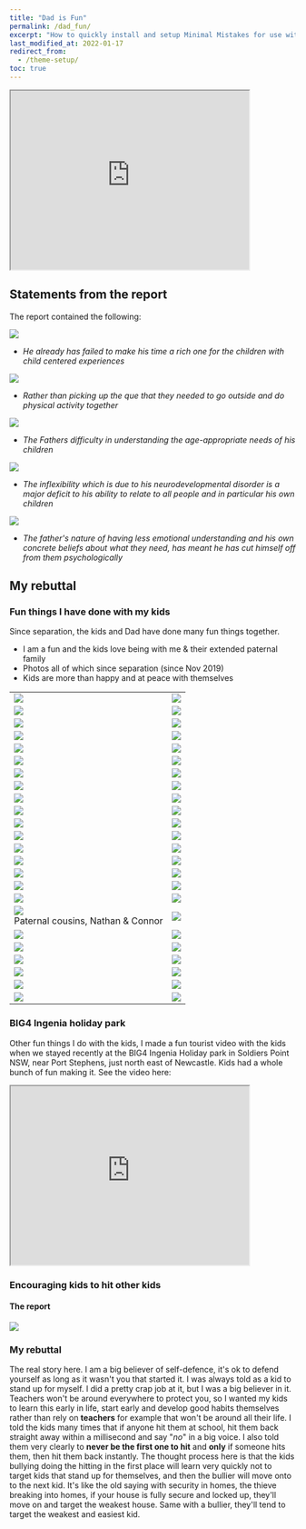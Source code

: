 ```yaml
---
title: "Dad is Fun"
permalink: /dad_fun/
excerpt: "How to quickly install and setup Minimal Mistakes for use with GitHub Pages."
last_modified_at: 2022-01-17
redirect_from:
  - /theme-setup/
toc: true
---
```


[//]: # (margin:top right bottom left)

<iframe width="420" height="315"
    src="https://www.youtube.com/embed/H4vi8ATgJgw?playlist=H4vi8ATgJgw&loop=1&Version=3&autoplay=1&mute=1&showinfo=1&rel=0">
</iframe>

## Statements from the report

The report contained the following:

![](../blobs/lovedad/Report1.png)

- *He already has failed to make his time a rich one for the children with child centered experiences*

![](../blobs/lovedad/Report2.png)

- *Rather than picking up the que that they needed to go outside and do physical activity together*

![](../blobs/lovedad/Report3.png)

- *The Fathers difficulty in understanding the age-appropriate needs of his children*

![](../blobs/lovedad/Report4.png)

- *The inflexibility which is due to his neurodevelopmental disorder is a major deficit to his ability to relate to all people and in particular his own children*

![](../blobs/lovedad/Report5.png)

- *The father's nature of having less emotional understanding and his own concrete beliefs about what they need, has meant he has cut himself off from them psychologically*

## My rebuttal

### Fun things I have done with my kids

Since separation, the kids and Dad have done many fun things together.

- I am a fun and the kids love being with me & their extended paternal family
- Photos all of which since separation (since Nov 2019)
- Kids are more than happy and at peace with themselves

|  |  |
| ----------- | ----------- |
| ![](../blobs/lovedad/Picture1.png) | ![](../blobs/lovedad/Picture2.png) |
| ![](../blobs/lovedad/Picture3.png) | ![](../blobs/lovedad/Picture4.png) |
| ![](../blobs/lovedad/Picture5.png) | ![](../blobs/lovedad/Picture6.png) |
| ![](../blobs/lovedad/Picture7.png) | ![](../blobs/lovedad/Picture8.png) |
| ![](../blobs/lovedad/Picture9.png) | ![](../blobs/lovedad/Picture10.png) |
| ![](../blobs/lovedad/Picture11.png) | ![](../blobs/lovedad/Picture12.png) |
| ![](../blobs/lovedad/Picture13.png) | ![](../blobs/lovedad/Picture14.png) |
| ![](../blobs/lovedad/Picture15.png) | ![](../blobs/lovedad/Picture16.png) |
| ![](../blobs/lovedad/Picture17.png) | ![](../blobs/lovedad/Picture18.png) |
| ![](../blobs/lovedad/Picture19.png) | ![](../blobs/lovedad/Picture20.png) |
| ![](../blobs/lovedad/Picture21.png) | ![](../blobs/lovedad/Picture22.png) |
| ![](../blobs/lovedad/Picture23.png) | ![](../blobs/lovedad/Picture24.png) |
| ![](../blobs/lovedad/Picture25.png) | ![](../blobs/lovedad/Picture26.png) |
| ![](../blobs/lovedad/Picture27.png) | ![](../blobs/lovedad/Picture28.png) |
| ![](../blobs/lovedad/Picture29.png) | ![](../blobs/lovedad/Picture30.png) |
| ![](../blobs/lovedad/Picture31.png) | ![](../blobs/lovedad/Picture32.png) |
| ![](../blobs/lovedad/Picture33.png) | ![](../blobs/lovedad/Picture34.png) |
| ![](../blobs/lovedad/Picture35.png) <br> Paternal cousins, Nathan & Connor | ![](../blobs/lovedad/Picture36.png) |
| ![](../blobs/lovedad/Picture37.png) | ![](../blobs/lovedad/Picture38.png) |
| ![](../blobs/lovedad/Picture39.png) | ![](../blobs/lovedad/Picture40.png) |
| ![](../blobs/lovedad/Picture41.png) | ![](../blobs/lovedad/Picture42.png) |
| ![](../blobs/lovedad/Picture43.png) | ![](../blobs/lovedad/Picture44.png) |
| ![](../blobs/lovedad/Picture45.png) | ![](../blobs/lovedad/Picture46.png) |
| ![](../blobs/lovedad/Picture47.png) | ![](../blobs/lovedad/Picture48.png) |

### BIG4 Ingenia holiday park

Other fun things I do with the kids, I made a fun tourist video with the kids when we stayed recently at the BIG4 Ingenia Holiday park in Soldiers Point NSW, near Port Stephens, just north east of Newcastle. Kids had a whole bunch of fun making it. See the video here:

<iframe width="420" height="315"
    src="https://www.youtube.com/embed/vvz1-OsgYB8?playlist=vvz1-OsgYB8&loop=1&Version=3&autoplay=1&mute=1&showinfo=1&rel=0">
</iframe>


### Encouraging kids to hit other kids

#### The report

![](../blobs/lovedad/report_kids_bullying1.png)

### My rebuttal

The real story here. I am a big believer of self-defence, it's ok to defend yourself as long as it wasn't you that started it. I was always told as a kid to stand up for myself. I did a pretty crap job at it, but I was a big believer in it. Teachers won't be around everywhere to protect you, so I wanted my kids to learn this early in life, start early and develop good habits themselves rather than rely on **teachers** for example that won't be around all their life. I told the kids many times that if anyone hit them at school, hit them back straight away within a millisecond and say "*no*" in a big voice. I also told them very clearly to **never be the first one to hit** and **only** if someone hits them, then hit them back instantly. The thought process here is that the kids bullying doing the hitting in the first place will learn very quickly not to target kids that stand up for themselves, and then the bullier will move onto to the next kid. It's like the old saying with security in homes, the thieve breaking into homes, if your house is fully secure and locked up, they'll move on and target the weakest house. Same with a bullier, they'll tend to target the weakest and easiest kid.
